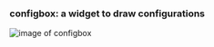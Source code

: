 ### configbox: a widget to draw configurations

![image of configbox](https://github.com/Cpasjuste/libcross2d-examples/raw/master/examples/configbox/configbox.png)